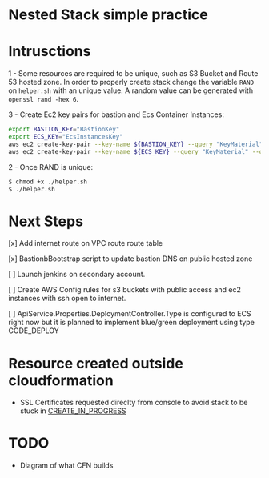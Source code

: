 # Nested Stack simple practice

# Intrusctions

1 - Some resources are required to be unique, such as S3 Bucket and Route 53 hosted zone. In order to properly create stack change the variable `RAND` on `helper.sh` with an unique value. A random value can be generated with `openssl rand -hex 6`.

3 - Create Ec2 key pairs for bastion and Ecs Container Instances:

```bash
export BASTION_KEY="BastionKey"
export ECS_KEY="EcsInstancesKey"
aws ec2 create-key-pair --key-name ${BASTION_KEY} --query "KeyMaterial" --output text > "${BASTION_KEY}".pem
aws ec2 create-key-pair --key-name ${ECS_KEY} --query "KeyMaterial" --output text > "${ECS_KEY}".pem
```
2 - Once RAND is unique:

```bash
$ chmod +x ./helper.sh
$ ./helper.sh
```

# Next Steps

[x] Add internet route on VPC route route table

[x] BastionbBootstrap script to update bastion DNS on public hosted zone

[ ] Launch jenkins on secondary account.

[ ] Create AWS Config rules for s3 buckets with public access and ec2 instances with ssh open to internet.

[ ] ApiService.Properties.DeploymentController.Type is configured to ECS right now but it is planned to implement blue/green deployment using type CODE_DEPLOY


# Resource created outside cloudformation

- SSL Certificates requested direclty from console to avoid stack to be stuck in [CREATE_IN_PROGRESS][1]

# TODO 

- Diagram of what CFN builds



[1]:https://docs.aws.amazon.com/AWSCloudFormation/latest/UserGuide/aws-resource-certificatemanager-certificate.html
